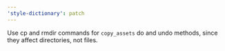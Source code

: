 ```yaml
---
'style-dictionary': patch
---
```


Use cp and rmdir commands for `copy_assets` do and undo methods, since they affect directories, not files.
